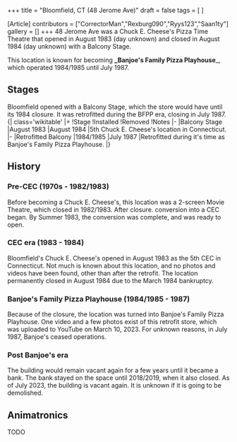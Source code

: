 +++
title = "Bloomfield, CT (48 Jerome Ave)"
draft = false
tags = [ ]

[Article]
contributors = ["CorrectorMan","Rexburg090","Ryys123","Saan1ty"]
gallery = []
+++
48 Jerome Ave was a Chuck E. Cheese's Pizza Time Theatre that opened in August 1983 (day unknown) and closed in August 1984 (day unknown) with a Balcony Stage.

This location is known for becoming **_Banjoe's Family Pizza Playhouse**_, which operated 1984/1985 until July 1987. 

## Stages ##
Bloomfield opened with a Balcony Stage, which the store would have until its 1984 closure. It was retrofitted during the BFPP era, closing in July 1987.
{| class='wikitable'
|+
!Stage
!Installed
!Removed
!Notes
|-
|Balcony Stage
|August 1983
|August 1984
|5th Chuck E. Cheese's location in Connecticut.
|-
|Retrofitted Balcony
|1984/1985
|July 1987
|Retrofitted during it's time as Banjoe's Family Pizza Playhouse.
|}

## History ##

### Pre-CEC (1970s - 1982/1983) ###
Before becoming a Chuck E. Cheese's, this location was a 2-screen Movie Theatre, which closed in 1982/1983. After closure. conversion into a CEC began. By Summer 1983, the conversion was complete, and was ready to open.

### CEC era (1983 - 1984) ###
Bloomfield's Chuck E. Cheese's opened in August 1983 as the 5th CEC in Connecticut. Not much is known about this location, and no photos and videos have been found, other than after the retrofit. The location permanently closed in August 1984 due to the March 1984 bankruptcy. 

### Banjoe's Family Pizza Playhouse (1984/1985 - 1987) ###
Because of the closure, the location was turned into Banjoe's Family Pizza Playhouse. One video and a few photos exist of this retrofit store, which was uploaded to YouTube on March 10, 2023. For unknown reasons, in July 1987, Banjoe's ceased operations.

### Post Banjoe's era ###
The building would remain vacant again for a few years until it became a bank. The bank stayed on the space until 2018/2019, when it also closed. As of July 2023, the building is vacant again. It is unknown if it is going to be demolished.

## Animatronics ##
TODO